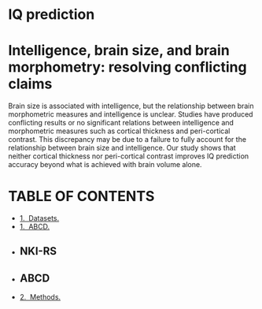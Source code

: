 # IQ prediction

# Intelligence, brain size, and brain morphometry: resolving conflicting claims


Brain size is associated with intelligence, but the relationship between brain morphometric measures and intelligence is unclear. Studies have produced conflicting results or no significant relations between intelligence and morphometric measures such as cortical thickness and peri-cortical contrast. This discrepancy may be due to a failure to fully account for the relationship between brain size and intelligence. Our study shows that neither cortical thickness nor peri-cortical contrast improves IQ prediction accuracy beyond what is achieved with brain volume alone.

**TABLE OF CONTENTS**
===================================
* [1.&nbsp;&nbsp;Datasets.](#Datasets)
*   [1.&nbsp;&nbsp;ABCD.](#ABCD)
*   ## NKI-RS
*   ## ABCD
* [2.&nbsp;&nbsp;Methods.](#implementations)
